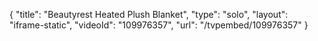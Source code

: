 {
    "title": "Beautyrest Heated Plush Blanket",
    "type": "solo",
    "layout": "iframe-static",
    "videoId": "109976357",
    "url": "\/tvpembed\/109976357"
}